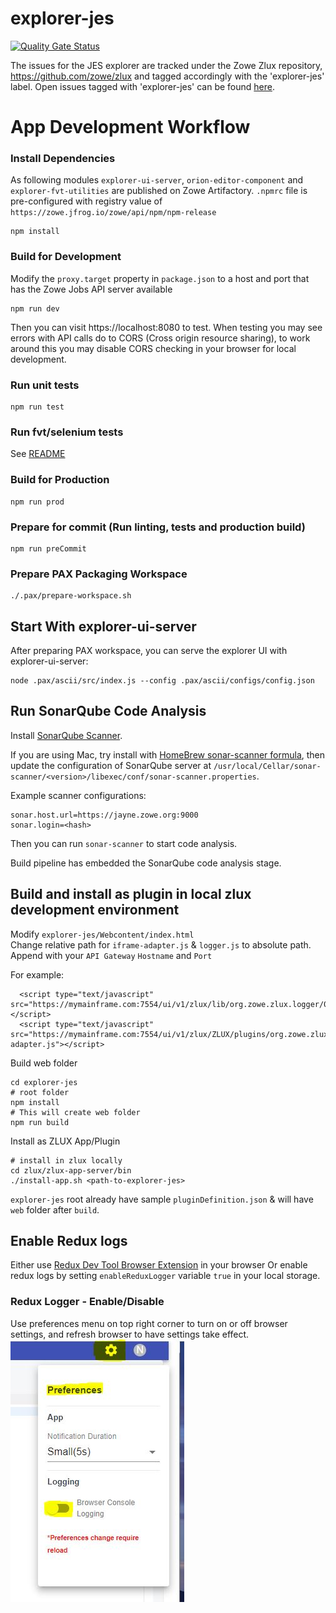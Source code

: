 # explorer-jes

[![Quality Gate Status](https://sonarcloud.io/api/project_badges/measure?project=zowe_explorer-jes&metric=alert_status)](https://sonarcloud.io/dashboard?id=zowe_explorer-jes)

The issues for the JES explorer are tracked under the Zowe Zlux repository, https://github.com/zowe/zlux and tagged accordingly with the 'explorer-jes' label. Open issues tagged with 'explorer-jes' can be found [here](https://github.com/zowe/zlux/issues?q=is%3Aopen+is%3Aissue+label%3Aexplorer-jes).


# App Development Workflow 

### Install Dependencies

As following modules 
 `explorer-ui-server`, `orion-editor-component` and `explorer-fvt-utilities` are published on Zowe Artifactory.
 `.npmrc` file is pre-configured with registry value of `https://zowe.jfrog.io/zowe/api/npm/npm-release`
```
npm install
```

### Build for Development

Modify the `proxy.target` property in `package.json` to a host and port that has the Zowe Jobs API server available

```
npm run dev 
```

Then you can visit https://localhost:8080 to test.
When testing you may see errors with API calls do to CORS (Cross origin resource sharing), to work around this you may disable CORS checking in your browser for local development. 

### Run unit tests

```
npm run test
```

### Run fvt/selenium tests

See [README](/tests/FVTTests/README.md)

### Build for Production

```
npm run prod
```

### Prepare for commit (Run linting, tests and production build)
```
npm run preCommit
```

### Prepare PAX Packaging Workspace

```
./.pax/prepare-workspace.sh
```

## Start With explorer-ui-server

After preparing PAX workspace, you can serve the explorer UI with explorer-ui-server:

```
node .pax/ascii/src/index.js --config .pax/ascii/configs/config.json
```

## Run SonarQube Code Analysis

Install [SonarQube Scanner](https://docs.sonarqube.org/display/SCAN/Analyzing+with+SonarQube+Scanner).

If you are using Mac, try install with [HomeBrew sonar-scanner formula](https://formulae.brew.sh/formula/sonar-scanner), then update the configuration of SonarQube server at `/usr/local/Cellar/sonar-scanner/<version>/libexec/conf/sonar-scanner.properties`.

Example scanner configurations:

```
sonar.host.url=https://jayne.zowe.org:9000
sonar.login=<hash>
```

Then you can run `sonar-scanner` to start code analysis.

Build pipeline has embedded the SonarQube code analysis stage.


## Build and install as plugin in local zlux development environment

Modify `explorer-jes/Webcontent/index.html`   
Change relative path for `iframe-adapter.js` & `logger.js` to absolute path.   
Append with your `API Gateway` `Hostname` and `Port`

For example:
```
  <script type="text/javascript" src="https://mymainframe.com:7554/ui/v1/zlux/lib/org.zowe.zlux.logger/0.9.0/logger.js"></script>
  <script type="text/javascript" src="https://mymainframe.com:7554/ui/v1/zlux/ZLUX/plugins/org.zowe.zlux.bootstrap/web/iframe-adapter.js"></script>
```

Build web folder
```
cd explorer-jes
# root folder
npm install
# This will create web folder
npm run build
```

Install as ZLUX App/Plugin
```
# install in zlux locally
cd zlux/zlux-app-server/bin
./install-app.sh <path-to-explorer-jes>
```
`explorer-jes` root already have sample `pluginDefinition.json` & will have `web` folder after `build`.


## Enable Redux logs
Either use [Redux Dev Tool Browser Extension](https://github.com/reduxjs/redux-devtools) in your browser 
Or enable redux logs by setting `enableReduxLogger` variable `true` in your local storage.

### Redux Logger - Enable/Disable
Use preferences menu on top right corner to turn on or off browser settings, and refresh browser to have settings take effect.
![Logger Preference](loggerPreference.jpg)


